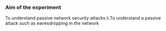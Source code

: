 ### Aim of the experiment

To understand passive network security attacks
ii.To understand a passive attack such as eavesdropping in the
network
